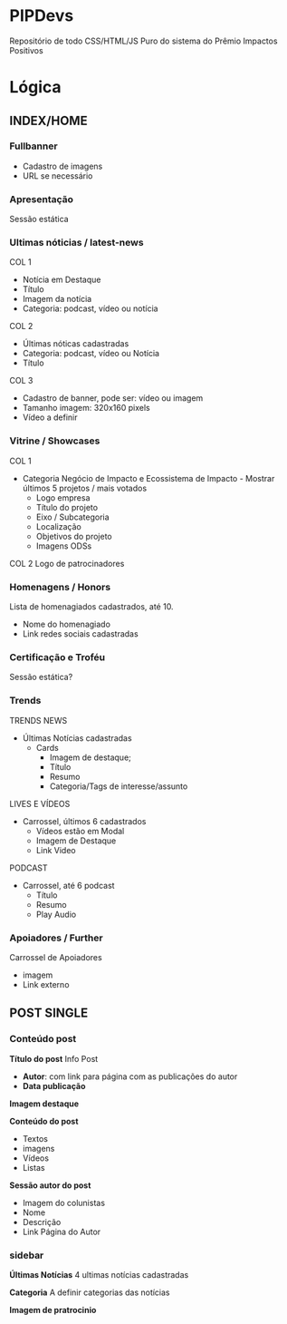 # PIPDevs

Repositório de todo CSS/HTML/JS Puro do sistema do Prêmio Impactos Positivos

# Lógica
## INDEX/HOME

### Fullbanner
 - Cadastro de imagens
 - URL se necessário

### Apresentação
Sessão estática

### Ultimas nóticias / latest-news
COL 1
- Notícia em Destaque
- Título
- Imagem da notícia
- Categoria: podcast, vídeo ou notícia

COL 2
- Últimas nóticas cadastradas
- Categoria: podcast, vídeo ou Notícia
- Título

COL 3
- Cadastro de banner, pode ser: vídeo ou imagem
- Tamanho imagem: 320x160 pixels
- Vídeo a definir

### Vitrine / Showcases

COL 1
- Categoria Negócio de Impacto e Ecossistema de Impacto - Mostrar últimos 5 projetos / mais votados
    - Logo empresa
    - Título do projeto
    - Eixo / Subcategoria
    - Localização
    - Objetivos do projeto
    - Imagens ODSs

COL 2
    Logo de patrocinadores

### Homenagens / Honors

Lista de homenagiados cadastrados, até 10.
- Nome do homenagiado
- Link redes sociais cadastradas

### Certificação e Troféu

Sessão estática?

### Trends
TRENDS NEWS
- Últimas Notícias cadastradas
    - Cards
        - Imagem de destaque;
        - Título
        - Resumo
        - Categoria/Tags de interesse/assunto

LIVES E VÍDEOS
- Carrossel, últimos 6 cadastrados
    - Vídeos estão em Modal
    - Imagem de Destaque
    - Link Video

PODCAST
- Carrossel, até 6 podcast
    - Título
    - Resumo
    - Play Audio

### Apoiadores / Further

Carrossel de Apoiadores
- imagem
- Link externo
    


## POST SINGLE

### Conteúdo post
**Título do post**
Info Post
- **Autor**: com link para página com as publicações do autor
- **Data publicação**

**Imagem destaque**

**Conteúdo do post**
- Textos
- imagens
- Vídeos
- Listas

**Sessão autor do post**
- Imagem do colunistas
- Nome
- Descrição
- Link Página do Autor

### sidebar

**Últimas Notícias**
4 ultimas notícias cadastradas

**Categoria**
A definir categorias das notícias

**Imagem de pratrocinio**



